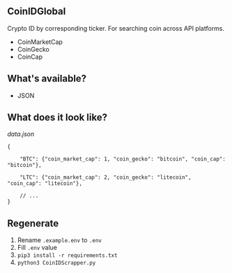 
## CoinIDGlobal

Crypto ID by corresponding ticker. For searching coin across API platforms.

- CoinMarketCap
- CoinGecko
- CoinCap

## What's available?

- JSON

## What does it look like?

*data.json*

```
{
    
    "BTC": {"coin_market_cap": 1, "coin_gecko": "bitcoin", "coin_cap": "bitcoin"}, 
    
    "LTC": {"coin_market_cap": 2, "coin_gecko": "litecoin", "coin_cap": "litecoin"},
    
    // ...
}
```

## Regenerate

1. Rename `.example.env` to `.env`
2. Fill `.env` value
3. `pip3 install -r requirements.txt`
4. `python3 CoinIDScrapper.py`